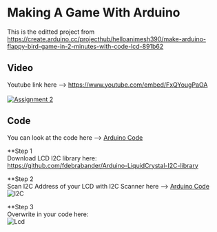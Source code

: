 # Making A Game With Arduino  </br>
This is the editted project from https://create.arduino.cc/projecthub/helloanimesh390/make-arduino-flappy-bird-game-in-2-minutes-with-code-lcd-891b62  </br>

## Video  </br>

Youtube link here --> https://www.youtube.com/embed/FxQYougPaOA </br>   
[![Assignment 2](https://img.youtube.com/vi/FxQYougPaOA/0.jpg)](https://www.youtube.com/watch?v=FxQYougPaOA)

## Code  </br>

You can look at the code here --> <a href="https://github.com/Basitzaky/Embedded_System/blob/main/Assignment%202/Flappy_Bird.ino">Arduino Code</a> </br>

**Step 1 </br>
Download LCD I2C library here:   </br>
https://github.com/fdebrabander/Arduino-LiquidCrystal-I2C-library

**Step 2 </br>
Scan I2C Address of your LCD with I2C Scanner here --> <a href="https://github.com/Basitzaky/Embedded_System/blob/main/Assignment%202/I2C_Scanner.ino">Arduino Code</a> </br>
![I2C](https://user-images.githubusercontent.com/56385955/104174553-82437b00-5441-11eb-9428-e0a42d117672.PNG)  </br>

**Step 3  </br>
Overwrite in your code here:  </br>
![Lcd](https://user-images.githubusercontent.com/56385955/104174573-840d3e80-5441-11eb-8179-868e2efd67da.PNG)    </br>
